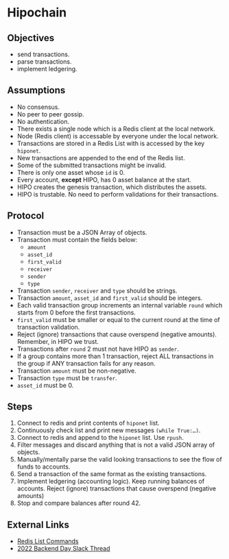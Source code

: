 # Hipochain
## Objectives
* send transactions.
* parse transactions.
* implement ledgering.

## Assumptions
* No consensus.
* No peer to peer gossip.
* No authentication.
* There exists a single node which is a Redis client at the local network.
* Node (Redis client) is accessable by everyone under the local network.
* Transactions are stored in a Redis List with is accessed by the key `hiponet`.
* New transactions are appended to the end of the Redis list.
* Some of the submitted transactions might be invalid.
* There is only one asset whose `id` is 0.
* Every account, **except** HIPO, has 0 asset balance at the start.
* HIPO creates the genesis transaction, which distributes the assets.
* HIPO is trustable. No need to perform validations for their transactions.

## Protocol
* Transaction must be a JSON Array of objects.
* Transaction must contain the fields below:
  * `amount`
  * `asset_id`
  * `first_valid`
  * `receiver`
  * `sender`
  * `type`
* Transaction `sender`, `receiver` and `type` should be strings.
* Transaction `amount`, `asset_id` and `first_valid` should be integers.
* Each valid transaction group increments an internal variable `round` which starts from 0 before the first transactions.
* `first_valid` must be smaller or equal to the current round at the time of transaction validation.
* Reject (ignore) transactions that cause overspend (negative amounts). Remember, in HIPO we trust.
* Transactions after `round` 2 must not have HIPO as `sender`.
* If a group contains more than 1 transaction, reject ALL transactions in the group if ANY transaction fails for any reason.
* Transaction `amount` must be non-negative.
* Transaction `type` must be `transfer`.
* `asset_id` must be 0.

## Steps
1. Connect to redis and print contents of `hiponet` list.
2. Continuously check list and print new messages `(while True:…)`.
3. Connect to redis and append to the `hiponet` list. Use `rpush`.
4. Filter messages and discard anything that is not a valid JSON array of objects.
5. Manually/mentally parse the valid looking transactions to see the flow of funds to accounts.
6. Send a transaction of the same format as the existing transactions.
7. Implement ledgering (accounting logic). Keep running balances of accounts. Reject (ignore) transactions that cause overspend (negative amounts)
8. Stop and compare balances after round 42.

## External Links
* [Redis List Commands](https://redis.io/commands/?group=list)
* [2022 Backend Day Slack Thread](https://hipo.slack.com/archives/C0G5PTL8Z/p1650618219636349)
